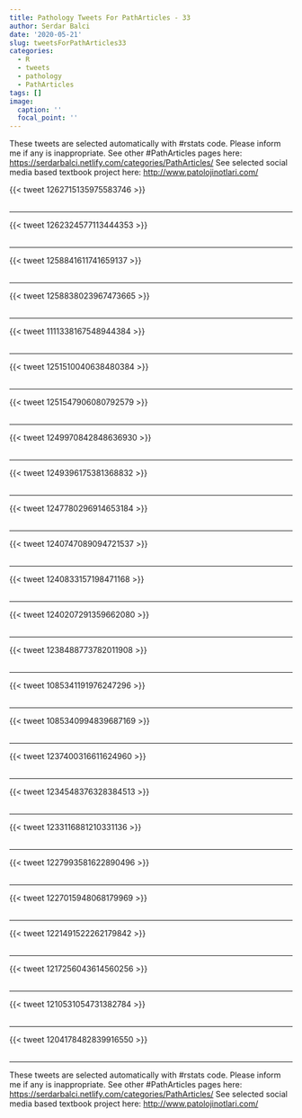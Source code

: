 ```yaml
---
title: Pathology Tweets For PathArticles - 33
author: Serdar Balci
date: '2020-05-21'
slug: tweetsForPathArticles33
categories:
  - R
  - tweets
  - pathology
  - PathArticles
tags: []
image:
  caption: ''
  focal_point: ''
---
```



These tweets are selected automatically with #rstats code. Please inform me if any is inappropriate.
See other #PathArticles pages here: https://serdarbalci.netlify.com/categories/PathArticles/ 
See selected social media based textbook project here: http://www.patolojinotlari.com/

{{< tweet 1262715135975583746 >}}
<br>
<br>
<hr>
{{< tweet 1262324577113444353 >}}
<br>
<br>
<hr>
{{< tweet 1258841611741659137 >}}
<br>
<br>
<hr>
{{< tweet 1258838023967473665 >}}
<br>
<br>
<hr>
{{< tweet 1111338167548944384 >}}
<br>
<br>
<hr>
{{< tweet 1251510040638480384 >}}
<br>
<br>
<hr>
{{< tweet 1251547906080792579 >}}
<br>
<br>
<hr>
{{< tweet 1249970842848636930 >}}
<br>
<br>
<hr>
{{< tweet 1249396175381368832 >}}
<br>
<br>
<hr>
{{< tweet 1247780296914653184 >}}
<br>
<br>
<hr>
{{< tweet 1240747089094721537 >}}
<br>
<br>
<hr>
{{< tweet 1240833157198471168 >}}
<br>
<br>
<hr>
{{< tweet 1240207291359662080 >}}
<br>
<br>
<hr>
{{< tweet 1238488773782011908 >}}
<br>
<br>
<hr>
{{< tweet 1085341191976247296 >}}
<br>
<br>
<hr>
{{< tweet 1085340994839687169 >}}
<br>
<br>
<hr>
{{< tweet 1237400316611624960 >}}
<br>
<br>
<hr>
{{< tweet 1234548376328384513 >}}
<br>
<br>
<hr>
{{< tweet 1233116881210331136 >}}
<br>
<br>
<hr>
{{< tweet 1227993581622890496 >}}
<br>
<br>
<hr>
{{< tweet 1227015948068179969 >}}
<br>
<br>
<hr>
{{< tweet 1221491522262179842 >}}
<br>
<br>
<hr>
{{< tweet 1217256043614560256 >}}
<br>
<br>
<hr>
{{< tweet 1210531054731382784 >}}
<br>
<br>
<hr>
{{< tweet 1204178482839916550 >}}
<br>
<br>
<hr>


These tweets are selected automatically with #rstats code. Please inform me if any is inappropriate.
See other #PathArticles pages here: https://serdarbalci.netlify.com/categories/PathArticles/ 
See selected social media based textbook project here: http://www.patolojinotlari.com/
